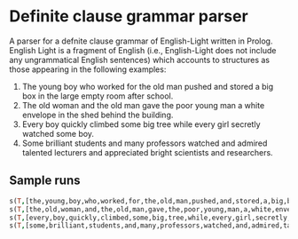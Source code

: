 # Definite clause grammar parser

A parser for a defnite clause grammar of English-Light written in Prolog. English Light is a fragment of English (i.e., English-Light does not include any ungrammatical English sentences) which accounts to structures as those appearing in the following examples:

1. The young boy who worked for the old man pushed and stored a big box in the large
empty room after school.
2. The old woman and the old man gave the poor young man a white envelope in the shed
behind the building.
3. Every boy quickly climbed some big tree while every girl secretly watched some boy.
4. Some brilliant students and many professors watched and admired talented lecturers
and appreciated bright scientists and researchers.

## Sample runs

```prolog
s(T,[the,young,boy,who,worked,for,the,old,man,pushed,and,stored,a,big,box,in,the,large,empty,room,after,school],[]).
s(T,[the,old,woman,and,the,old,man,gave,the,poor,young,man,a,white,envelope,in,the,shed,behind,the,building],[]).
s(T,[every,boy,quickly,climbed,some,big,tree,while,every,girl,secretly,watched,some,boy],[]).
s(T,[some,brilliant,students,and,many,professors,watched,and,admired,talented,lecturers,and,appreciated,bright,scientists,and,researchers],[]).
```

